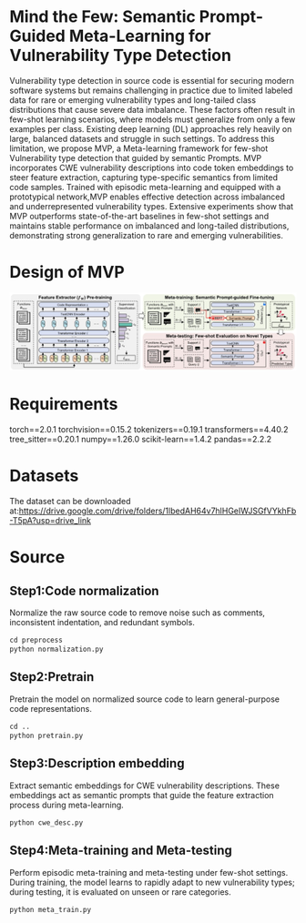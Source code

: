 # Mind the Few: Semantic Prompt-Guided Meta-Learning for Vulnerability Type Detection
Vulnerability type detection in source code is essential for securing modern software systems but remains challenging in practice due to limited labeled data for rare or emerging vulnerability types and long-tailed class distributions that cause severe data imbalance. These factors often result in few-shot learning scenarios, where models must generalize from only a few examples per class. Existing deep learning (DL) approaches rely heavily on large, balanced datasets and struggle in such settings. To address this limitation, we propose MVP, a Meta-learning framework for few-shot Vulnerability type detection that guided by semantic Prompts. MVP incorporates CWE vulnerability descriptions into code token embeddings to steer feature extraction, capturing type-specific semantics from limited code samples. Trained with episodic meta-learning and equipped with a prototypical network,MVP enables effective detection across imbalanced and underrepresented vulnerability types. Extensive experiments show that MVP outperforms state-of-the-art baselines in few-shot settings and maintains stable performance on imbalanced and long-tailed distributions, demonstrating strong generalization to rare and emerging vulnerabilities.

# Design of MVP
<div align="center">
  <img src="https://github.com/XUPT-SSS/MVP/blob/main/overview_1.jpg">
</div>

# Requirements
torch==2.0.1
torchvision==0.15.2
tokenizers==0.19.1
transformers==4.40.2
tree_sitter==0.20.1
numpy==1.26.0
scikit-learn==1.4.2
pandas==2.2.2

# Datasets
The dataset can be downloaded at:https://drive.google.com/drive/folders/1lbedAH64v7hlHGeIWJSGfVYkhFb-T5pA?usp=drive_link
# Source
## Step1:Code normalization
Normalize the raw source code to remove noise such as comments, inconsistent indentation, and redundant symbols.
```
cd preprocess
python normalization.py
```
## Step2:Pretrain
Pretrain the model on normalized source code to learn general-purpose code representations.
```
cd ..
python pretrain.py
```
## Step3:Description embedding
Extract semantic embeddings for CWE vulnerability descriptions.
These embeddings act as semantic prompts that guide the feature extraction process during meta-learning.
```
python cwe_desc.py
```
## Step4:Meta-training and Meta-testing
Perform episodic meta-training and meta-testing under few-shot settings.
During training, the model learns to rapidly adapt to new vulnerability types; during testing, it is evaluated on unseen or rare categories.
```
python meta_train.py
```
